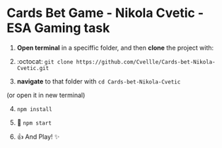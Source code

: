 # Cards Bet Game - Nikola Cvetic - ESA Gaming task

1. **Open terminal** in a speciffic folder, and then **clone** the project with:

2. :octocat: `git clone https://github.com/Cvellle/Cards-bet-Nikola-Cvetic.git`

3. **navigate** to that folder with `cd Cards-bet-Nikola-Cvetic`

(or open it in new terminal)

4. `npm install`

5. :rocket: `npm start`

6. :+1: And Play! :sparkles:

